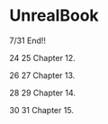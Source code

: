 # UnrealBook
7/31 End!!

24 25
Chapter 12.

26 27
Chapter 13.

28 29
Chapter 14.

30 31
Chapter 15.
